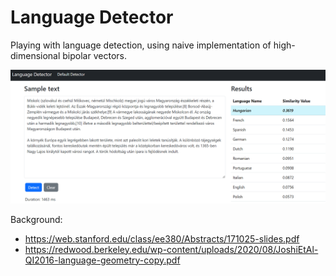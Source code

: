 # Language Detector

Playing with language detection, using naive implementation of high-dimensional bipolar vectors.

![A screenshot](screenshot.png)

Background:
- https://web.stanford.edu/class/ee380/Abstracts/171025-slides.pdf
- https://redwood.berkeley.edu/wp-content/uploads/2020/08/JoshiEtAl-QI2016-language-geometry-copy.pdf
